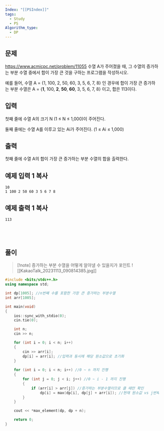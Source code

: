 ```yaml
---
Index: "[[PSIndex]]"
tags:
  - Study
  - PS
Algorithm_type:
  - DP
---
```


## 문제
https://www.acmicpc.net/problem/11055
수열 A가 주어졌을 때, 그 수열의 증가하는 부분 수열 중에서 합이 가장 큰 것을 구하는 프로그램을 작성하시오.

예를 들어, 수열 A = {1, 100, 2, 50, 60, 3, 5, 6, 7, 8} 인 경우에 합이 가장 큰 증가하는 부분 수열은 A = {**1**, 100, **2**, **50**, **60**, 3, 5, 6, 7, 8} 이고, 합은 113이다.

## 입력

첫째 줄에 수열 A의 크기 N (1 ≤ N ≤ 1,000)이 주어진다.

둘째 줄에는 수열 A를 이루고 있는 Ai가 주어진다. (1 ≤ Ai ≤ 1,000)

## 출력

첫째 줄에 수열 A의 합이 가장 큰 증가하는 부분 수열의 합을 출력한다.

## 예제 입력 1 복사

```
10
1 100 2 50 60 3 5 6 7 8
```

## 예제 출력 1 복사

```
113
```
   
---
## 풀이
> [!note] 증가하는 부분 수열을 어떻게 알아낼 수 있을지가 포인트
> ![[KakaoTalk_20231113_090814385.jpg]]
```cpp
#include <bits/stdc++.h>
using namespace std;

int dp[1005]; //n번째 수를 포함한 가장 큰 증가하는 부분수열
int arr[1005];

int main(void)
{
    ios::sync_with_stdio(0);
    cin.tie(0);

    int n;
    cin >> n;

    for (int i = 0; i < n; i++)
    {
        cin >> arr[i];
        dp[i] = arr[i]; //입력과 동시에 해당 원소값으로 초기화
    }
        
    for (int i = 0; i < n; i++) //0 ~ n 까지 진행
    {
        for (int j = 0; j < i; j++) //0 ~ i - 1 까지 진행
        {
            if (arr[i] > arr[j]) //증가하는 부분수열이므로 클 때만 확인
                dp[i] = max(dp[i], dp[j] + arr[i]); //현재 원소값 vs j번째 수열의 값 + 현재 원소값
        }
    }

    cout << *max_element(dp, dp + n);

    return 0;
}
```